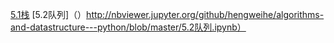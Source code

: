 [5.1栈](http://nbviewer.jupyter.org/github/hengweihe/algorithms-and-datastructure---python/blob/master/5.1栈.ipynb)
[5.2队列]（）http://nbviewer.jupyter.org/github/hengweihe/algorithms-and-datastructure---python/blob/master/5.2队列.ipynb）
